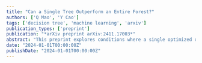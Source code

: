 ```yaml
---
title: "Can a Single Tree Outperform an Entire Forest?"
authors: ['Q Mao', 'Y Cao']
tags: ['decision tree', 'machine learning', 'arxiv']
publication_types: ['preprint']
publication: "*arXiv preprint arXiv:2411.17003*"
abstract: "This preprint explores conditions where a single optimized decision tree can match or exceed the performance of ensemble models like random forests."
date: "2024-01-01T00:00:00Z"
publishDate: "2024-01-01T00:00:00Z"
---
```

